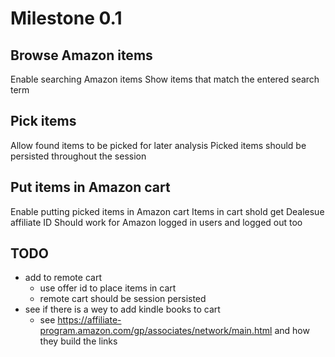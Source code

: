 # Milestone 0.1

## Browse Amazon items

Enable searching Amazon items
Show items that match the entered search term

## Pick items

Allow found items to be picked for later analysis
Picked items should be persisted throughout the session

## Put items in Amazon cart

Enable putting picked items in Amazon cart
Items in cart shold get Dealesue affiliate ID
Should work for Amazon logged in users and logged out too

## TODO

* add to remote cart
    * use offer id to place items in cart
    * remote cart should be session persisted
* see if there is a wey to add kindle books to cart
    * see https://affiliate-program.amazon.com/gp/associates/network/main.html and how they build the links